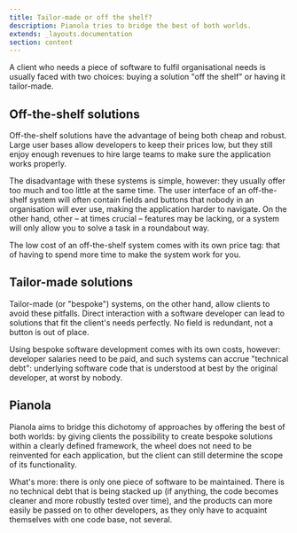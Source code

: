 ```yaml
---
title: Tailor-made or off the shelf?
description: Pianola tries to bridge the best of both worlds.
extends: _layouts.documentation
section: content
---
```


A client who needs a piece of software to fulfil organisational needs is usually faced with two choices: buying a solution "off the shelf" or having it tailor-made.

## Off-the-shelf solutions

Off-the-shelf solutions have the advantage of being both cheap and robust. Large user bases allow developers to keep their prices low, but they still enjoy enough revenues to hire large teams to make sure the application works properly.

The disadvantage with these systems is simple, however: they usually offer too much and too little at the same time. The user interface of an off-the-shelf system will often contain fields and buttons that nobody in an organisation will ever use, making the application harder to navigate. On the other hand, other – at times crucial – features may be lacking, or a system will only allow you to solve a task in a roundabout way.

The low cost of an off-the-shelf system comes with its own price tag: that of having to spend more time to make the system work for you.

## Tailor-made solutions

Tailor-made (or "bespoke") systems, on the other hand, allow clients to avoid these pitfalls. Direct interaction with a software developer can lead to solutions that fit the client's needs perfectly. No field is redundant, not a button is out of place.

Using bespoke software development comes with its own costs, however: developer salaries need to be paid, and such systems can accrue "technical debt": underlying software code that is understood at best by the original developer, at worst by nobody.

## Pianola

Pianola aims to bridge this dichotomy of approaches by offering the best of both worlds: by giving clients the possibility to create bespoke solutions within a clearly defined framework,
the wheel does not need to be reinvented for each application, but the client can still determine the scope of its functionality.

What's more: there is only one piece of software to be maintained. There is no technical debt that is being stacked up (if anything, the code becomes cleaner and more robustly tested over time), and the products can more easily be passed on to other developers, as they only have to acquaint themselves with one code base, not several.
